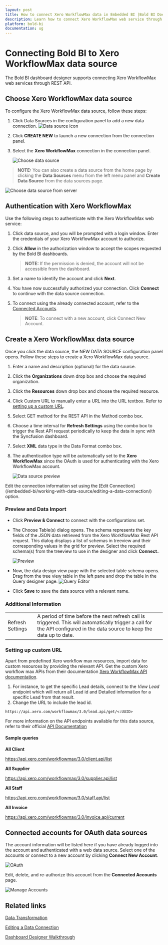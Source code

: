 ```yaml
---
layout: post
title: How to connect Xero WorkflowMax data in Embedded BI |Bold BI Docs
description: Learn how to connect Xero WorkflowMax web service through OAuth-based authentication and create data source with Bold BI, which is deployed in your server.
platform: bold-bi
documentation: ug
---
```


# Connecting Bold BI to Xero WorkflowMax data source
The Bold BI dashboard designer supports connecting Xero WorkflowMax web services through REST API. 

## Choose Xero WorkflowMax data source
To configure the Xero WorkflowMax data source, follow these steps:
1. Click Data Sources in the configuration panel to add a new data connection.
   ![Data source icon](/static/assets/embedded/working-with-datasource/data-connectors/images/common/DataSourcesIcon.png)

2. Click **CREATE NEW** to launch a new connection from the connection panel.
3. Select the **Xero WorkflowMax** connection in the connection panel.

   ![Choose data source](/static/assets/embedded/working-with-datasource/data-connectors/images/XeroWorkflowMax/ChooseDS.png)

> **NOTE:** You can also create a data source from the home page by clicking the **Data Sources** menu from the left menu panel and **Create Data Source** from the data sources page.

   ![Choose data source from server](/static/assets/embedded/working-with-datasource/data-connectors/images/XeroWorkflowMax/ChooseDS_Server.png)

## Authentication with Xero WorkflowMax
Use the following steps to authenticate with the Xero WorkflowMax web service:

1. Click data source, and you will be prompted with a login window. Enter the credentials of your Xero WorkflowMax account to authorize.
2. Click **Allow** in the authorization window to accept the scopes requested by the Bold BI dashboards.
   >**NOTE:**  If the permission is denied, the account will not be accessible from the dashboard.
3. Set a name to identify the account and click **Next**.
4. You have now successfully authorized your connection. Click **Connect** to continue with the data source connection.
5. To connect using the already connected account, refer to the [Connected Accounts](/embedded-bi/working-with-data-source/data-connectors/xero-workflowmax/#connected-accounts-for-oauth-data-sources).

     > **NOTE**: To connect with a new account, click Connect New Account.

## Create a Xero WorkflowMax data source
Once you click the data source, the NEW DATA SOURCE configuration panel opens. Follow these steps to create a Xero WorkflowMax data source.
1. Enter a name and description (optional) for the data source.
2. Click the **Organizations** down drop box and choose the required organization.
3. Click the **Resources** down drop box and choose the required resource.
4. Click Custom URL to manually enter a URL into the URL textbox. Refer to [setting up a custom URL](/embedded-bi/working-with-data-source/data-connectors/xero-workflowmax/#setting-up-custom-url).
5. Select GET method for the REST API in the Method combo box.
6. Choose a time interval for **Refresh Settings** using the combo box to trigger the Rest API request periodically to keep the data in sync with the Syncfusion dashboard.
7. Select **XML** data type in the Data Format combo box.
8. The authentication type will be automatically set to the **Xero WorkflowMax** since the OAuth is used for authenticating with the Xero WorkflowMax account.

    ![Data source preview](/static/assets/embedded/working-with-datasource/data-connectors/images/XeroWorkflowMax/DataSourcesView.png)

Edit the connection information set using the [Edit Connection] (/embedded-bi/working-with-data-source/editing-a-data-connection/) option.

### Preview and Data Import

* Click **Preview & Connect** to connect with the configurations set.
* The Choose Table(s) dialog opens. The schema represents the key fields of the JSON data retrieved from the Xero WorkflowMax Rest API request. This dialog displays a list of schemas in treeview and their corresponding values in the grid for preview. Select the required schema(s) from the treeview to use in the designer and click **Connect**..

    ![Preview](/static/assets/embedded/working-with-datasource/data-connectors/images/common/Preview.png)

* Now, the data design view page with the selected table schema opens. Drag from the tree view table in the left pane and drop the table in the Query designer page.
     ![Query Editor](/static/assets/embedded/working-with-datasource/data-connectors/images/common/QueryEditor.png)

* Click **Save** to save the data source with a relevant name.

### Additional Information
<table width="600">
<tr>
<td>
Refresh Settings
</td>
<td>
A period of time before the next refresh call is triggered. This will automatically trigger a call for the API configured in the data source to keep the data up to date.
</td>
</tr>
</table>

### Setting up custom URL
Apart from predefined Xero workflow max resources, import data for custom resources by providing the relevant API. Get the custom Xero workflow max APIs from their documentation [Xero WorkflowMax API documentation](https://www.workflowmax.com/api/overview).

1. For instance, to get the specific Lead details, connect to the <i>View Lead</i> endpoint which will return all Lead id and Detailed information for a specific Lead from that result. 
2. Change the URL to include the lead id.

`https://api.xero.com/workflowmax/3.0/lead.api/get/<:UUID>`

For more information on the API endpoints available for this data source, refer to their official [API Documentation](https://www.workflowmax.com/api/overview)

#### Sample queries
**All Client**

https://api.xero.com/workflowmax/3.0/client.api/list

**All Supplier**

https://api.xero.com/workflowmax/3.0/supplier.api/list

**All Staff**

https://api.xero.com/workflowmax/3.0/staff.api/list

**All Invoice**

https://api.xero.com/workflowmax/3.0/invoice.api/current

## Connected accounts for OAuth data sources
The account information will be listed here if you have already logged into the account and authenticated with a web data source. Select one of the accounts or connect to a new account by clicking **Connect New Account**.

   ![OAuth](/static/assets/embedded/working-with-datasource/data-connectors/images/XeroWorkflowMax/OAuthDS.png)

Edit, delete, and re-authorize this account from the **Connected Accounts** page.

   ![Manage Accounts](/static/assets/embedded/working-with-datasource/data-connectors/images/XeroWorkflowMax/manageDS.png)

## Related links
[Data Transformation](/embedded-bi/working-with-data-source/transforming-data/joining-table/)

[Editing a Data Connection](/embedded-bi/working-with-data-source/editing-a-data-connection/)   

[Dashboard Designer Walkthrough](/embedded-bi/getting-started/quick-start/)
